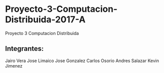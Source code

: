 # Proyecto-3-Computacion-Distribuida-2017-A
Proyecto 3 Computacion Distribuida 
## Integrantes:
Jairo Vera
Jose Limaico
Jose Gonzalez
Carlos Osorio
Andres Salazar
Kevin Jimenez

